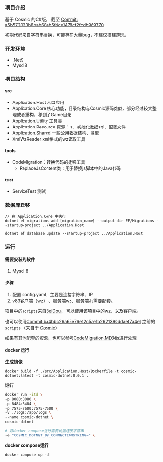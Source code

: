 
### 项目介绍

基于 Cosmic 的C#版。
截至 [Commit: a5b572023b8bab68ab5f4ce1478cf2fcdb969770](https://github.com/P0nk/Cosmic/commit/a5b572023b8bab68ab5f4ce1478cf2fcdb969770)

初期代码来自字符串替换，可能存在大量bug，不建议搭建游玩。


### 开发环境

- .Net9
- Mysql8

### 项目结构

#### src

- Application.Host 入口应用
- Application.Core 核心功能，目录结构与Cosmic源码类似，部分经过较大整理或者重构，移到了Game目录
- Application.Utility 工具类
- Application.Resource 资源：js、初始化数据sql、配置文件
- Application.Shared 一些公用数据结构、类型
- XmlWzReader xml格式的wz读取工具

#### tools

- CodeMigration：转换代码的迁移工具
	- ReplaceJsContent类：用于替换js脚本中的Java代码

#### test

- ServiceTest 测试

### 数据库迁移

```
// 在 Application.Core 中执行
dotnet ef migrations add [migration_name] --output-dir EF/Migrations --startup-project ../Application.Host

dotnet ef database update --startup-project ../Application.Host
```

### 运行

#### 需要安装的软件

1. Mysql 8

#### 步骤

1. 配置 config.yaml，主要是连接字符串、IP
2. v83客户端（wz） 、服务端wz、服务端Js需要配套。 


项目中的`scripts`来自[BeiDou](https://github.com/BeiDouMS/BeiDou-Server)，
可以使用该项目中的wz、以及客户端。

也可以使用[Commit:ba4bbc26a65e76e12c5ae1b2621390ddaef7a4e1](https://github.com/sigeer/Cosmic_DotNet/commit/ba4bbc26a65e76e12c5ae1b2621390ddaef7a4e1) 之前的 `scripts`
（来自于 [Cosmic](https://github.com/P0nk/Cosmic)）

如果有其他配套的资源，也可以参考[CodeMigration.MD](https://github.com/sigeer/Cosmic_DotNet/blob/master/docs/CodeMigration.MD#js)对js进行处理


#### docker 运行

**生成镜像**

`docker build -f ./src/Application.Host/Dockerfile -t cosmic-dotnet:latest -t cosmic-dotnet:0.0.1 .`

**运行**

```bash
docker run -itd \
-p 8080:8080 \
-p 8484:8484 \
-p 7575-7600:7575-7600 \
-v ./logs:/app/logs \
--name cosmic-dotnet \
cosmic-dotnet

# 非docker compose运行需要设置连接字符串
-e "COSMIC_DOTNET_DB_CONNECTIONSTRING=" \
```

**docker compose运行**

```
docker compose up -d
```